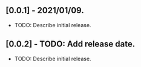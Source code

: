 ## [0.0.1] - 2021/01/09.
* TODO: Describe initial release.

## [0.0.2] - TODO: Add release date.
* TODO: Describe initial release.

